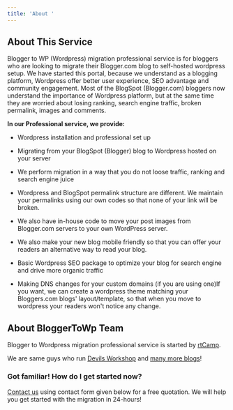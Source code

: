 ```yaml
---
title: 'About '
---
```


## About This Service


Blogger to WP (Wordpress) migration professional service is for bloggers who are looking to migrate their Blogger.com blog to self-hosted wordpress setup. We have started this portal, because we understand as a blogging platform, Wordpress offer better user experience, SEO advantage and community engagement. Most of the BlogSpot (Blogger.com) bloggers now understand the importance of Wordpress platform, but at the same time they are worried about losing ranking, search engine traffic, broken permalink, images and comments.

**In our Professional service, we provide:**



	
  * Wordpress installation and professional set up

	
  * Migrating from your BlogSpot (Blogger) blog to Wordpress hosted on your server

	
  * We perform migration in a way that you do not loose traffic, ranking and search engine juice

	
  * Wordpress and BlogSpot permalink structure are different. We maintain your permalinks using our own codes so that none of your link will be broken.

	
  * We also have in-house code to move your post images from Blogger.com servers to your own WordPress server.

	
  * We also make your new blog mobile friendly so that you can offer your readers an alternative way to read your blog.

	
  * Basic Wordpress SEO package to optimize your blog for search engine and drive more organic traffic

	
  * Making DNS changes for your custom domains (if you are using one)If you want, we can create a wordpress theme matching your Bloggers.com blogs' layout/template, so that when you move to wordpress your readers won't notice any change.




## About BloggerToWp Team


Blogger to Wordpress migration professional service is started by [rtCamp](https://rtcamp.com/).

We are same guys who run [Devils Workshop](http://devilsworkshop.org/) and [many more blogs](https://rtcamp.com/portfolio/category/blogger-to-wordpress/)!


### Got familiar! How do I get started now?


[Contact us](http://bloggertowp.org/contact/) using contact form given below for a free quotation. We will help you get started with the migration in 24-hours!
